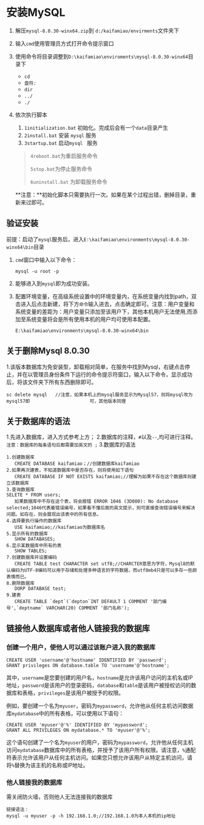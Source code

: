 # 安装MySQL



1. 解压`mysql-8.0.30-winx64.zip`到 `d:/kaifamiao/envirments`文件夹下

2. 输入`cmd`使用管理员方式打开命令提示窗口

3. 使用命令将目录调整到`D:\kaifamiao\enviroments\mysql-8.0.30-winx64`目录下

   - `cd` 
   - `盘符:`
   - `dir`
   - `../`
   - `./`

4. 依次执行脚本

   1. `1initialization.bat` 初始化。完成后会有一个`data`目录产生
   2. `2install.bat` 安装 `mysql` 服务
   3. `3startup.bat` 启动`mysql ` 服务

   > `4reboot.bat`为重启服务命令
   >
   > `5stop.bat`为停止服务命令
   >
   > `6uninstall.bat` 为卸载服务命令

   **注意：**初始化脚本只需要执行一次。如果在某个过程出错，删掉目录，重新来过即可。



## 验证安装

前提：启动了`mysql`服务后，进入`E:\kaifamiao\environments\mysql-8.0.30-winx64\bin`目录

1. `cmd`窗口中输入以下命令：

   ```shell
   mysql -u root -p
   ```

2. 能够进入到`mysql`即为成功安装。

2. 配置环境变量，在高级系统设置中的环境变量内，在系统变量内找到path，双击进入后点击新建，将下方`命令`输入进去，点击确定即可。注意：用户变量和系统变量的差距为：用户变量只添加至该用户下，其他本机用户无法使用,而添加至系统变量将会是所有使用本机的用户均可使用本配置。
   ```shell
   E:\kaifamiao\environments\mysql-8.0.30-winx64\bin
   ```

## 关于删除Mysql 8.0.30

1.该版本数据库为免安装型，卸载相对简单，在服务中找到Mysql，右键点击停止，并在以管理员身份条件下运行的命令提示符窗口，输入以下命令，显示成功后，将该文件夹下所有东西删除即可。

```shell
sc delete mysql   //注意，如果本机上的mysql服务显示为Mysql57，则将mysql改为mysql57即                      可，其他版本同理
```

## 关于数据库的语法

1.先进入数据库，进入方式参考上方；
2.数据库的注释，`#`以及`--`,均可进行注释。`注意：数据库的每条语句后都需要加英文的 ;`
3.数据库的语法
```shell
1.创建数据库
   CREATE DATABASE kaifamiao；//创建数据库kaifamiao
2.如果再次建表，不知道数据库中是否存在，则将使用如下语句
   CREATE DATABASE IF NOT EXISTS kaifamiao;//理解为如果不存在这个数据库则建立该数据库
3.查询数据库
SELETE * FROM users;
   如果数据库中不存在这个表，将会报错 ERROR 1046 (3D000): No database selected;1046代表着错误编号，如果看不懂后面的英文提示，则可直接查询错误编号来解决问题。如存在，则会展现出该表中的所有信息。
4.选择要执行操作的数据库
   USE kaifamiao;//kaifamiao为数据库名
5.显示所有的数据库
   SHOW DATABASES;
6.显示某数据库中所有的表
   SHOW TABLES;
7.创建数据库并设置编码
   CREATE TABLE test CHARACTER set utf8;//CHARCTER意思为字符，Mysql8的默认编码为UTF-8编码可以用于存储和处理多种语言的字符数据，而utf8mb4只是可以多存一些颜表情而已。
8.删除数据库
   DORP DATABASE test;
9.建表
   CREATE TABLE `dept`(`depton`INT DEFAULT 1 COMMENT '部门编号',`deptname` VARCHAR(20) COMMENT '部门名称');
```

## 链接他人数据库或者他人链接我的数据库

### 创建一个用户，使他人可以通过该账户进入我的数据库

```shell
CREATE USER 'username'@'hostname' IDENTIFIED BY 'password';
GRANT privileges ON database.table TO 'username'@'hostname';
```

其中，`username`是您要创建的用户名，`hostname`是允许该用户访问的主机名或IP地址，`password`是该用户的登录密码，`database`和`table`是该用户被授权访问的数据库和表格，`privileges`是该用户被授予的权限。

例如，要创建一个名为`myuser`，密码为`mypassword`，允许他从任何主机访问数据库`mydatabase`中的所有表格，可以使用以下语句：

```shell
CREATE USER 'myuser'@'%' IDENTIFIED BY 'mypassword';
GRANT ALL PRIVILEGES ON mydatabase.* TO 'myuser'@'%';
```

这个语句创建了一个名为`myuser`的用户，密码为`mypassword`，允许他从任何主机访问`mydatabase`数据库中的所有表格，并授予了该用户所有权限。请注意，`%`通配符表示允许该用户从任何主机访问。如果您只想允许该用户从特定主机访问，请将`%`替换为该主机的名称或IP地址。

### 他人链接我的数据库

需关闭防火墙，否则他人无法连接我的数据库

```shell
链接语法：
mysql -u myuser -p -h 192.168.1.0;//192.168.1.0为本人本机的ip地址
```

